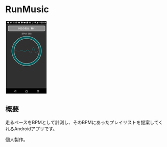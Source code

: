 # RunMusic

<img src="./hero_img.png">

## 概要
走るペースをBPMとして計測し、そのBPMにあったプレイリストを提案してくれるAndroidアプリです。

個人製作。

